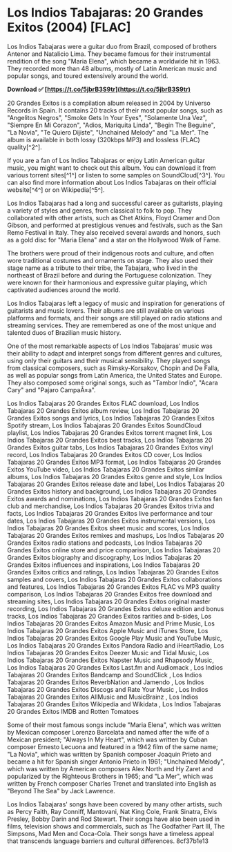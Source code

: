 
 
# Los Indios Tabajaras: 20 Grandes Exitos (2004) [FLAC]
 
Los Indios Tabajaras were a guitar duo from Brazil, composed of brothers Antenor and Natalicio Lima. They became famous for their instrumental rendition of the song "Maria Elena", which became a worldwide hit in 1963. They recorded more than 48 albums, mostly of Latin American music and popular songs, and toured extensively around the world.
 
**Download ✅ [https://t.co/5jbrB3S9tr](https://t.co/5jbrB3S9tr)**


 
20 Grandes Exitos is a compilation album released in 2004 by Universo Records in Spain. It contains 20 tracks of their most popular songs, such as "Angelitos Negros", "Smoke Gets In Your Eyes", "Solamente Una Vez", "Siempre En Mi Corazon", "Adios, Mariquita Linda", "Begin The Beguine", "La Novia", "Te Quiero Dijiste", "Unchained Melody" and "La Mer". The album is available in both lossy (320kbps MP3) and lossless (FLAC) quality[^2^].
 
If you are a fan of Los Indios Tabajaras or enjoy Latin American guitar music, you might want to check out this album. You can download it from various torrent sites[^1^] or listen to some samples on SoundCloud[^3^]. You can also find more information about Los Indios Tabajaras on their official website[^4^] or on Wikipedia[^5^].

Los Indios Tabajaras had a long and successful career as guitarists, playing a variety of styles and genres, from classical to folk to pop. They collaborated with other artists, such as Chet Atkins, Floyd Cramer and Don Gibson, and performed at prestigious venues and festivals, such as the San Remo Festival in Italy. They also received several awards and honors, such as a gold disc for "Maria Elena" and a star on the Hollywood Walk of Fame.
 
The brothers were proud of their indigenous roots and culture, and often wore traditional costumes and ornaments on stage. They also used their stage name as a tribute to their tribe, the Tabajara, who lived in the northeast of Brazil before and during the Portuguese colonization. They were known for their harmonious and expressive guitar playing, which captivated audiences around the world.
 
Los Indios Tabajaras left a legacy of music and inspiration for generations of guitarists and music lovers. Their albums are still available on various platforms and formats, and their songs are still played on radio stations and streaming services. They are remembered as one of the most unique and talented duos of Brazilian music history.

One of the most remarkable aspects of Los Indios Tabajaras' music was their ability to adapt and interpret songs from different genres and cultures, using only their guitars and their musical sensibility. They played songs from classical composers, such as Rimsky-Korsakov, Chopin and De Falla, as well as popular songs from Latin America, the United States and Europe. They also composed some original songs, such as "Tambor Indio", "Acara Cary" and "Pajaro CampaÃ±a".
 
Los Indios Tabajaras 20 Grandes Exitos FLAC download,  Los Indios Tabajaras 20 Grandes Exitos album review,  Los Indios Tabajaras 20 Grandes Exitos songs and lyrics,  Los Indios Tabajaras 20 Grandes Exitos Spotify stream,  Los Indios Tabajaras 20 Grandes Exitos SoundCloud playlist,  Los Indios Tabajaras 20 Grandes Exitos torrent magnet link,  Los Indios Tabajaras 20 Grandes Exitos best tracks,  Los Indios Tabajaras 20 Grandes Exitos guitar tabs,  Los Indios Tabajaras 20 Grandes Exitos vinyl record,  Los Indios Tabajaras 20 Grandes Exitos CD cover,  Los Indios Tabajaras 20 Grandes Exitos MP3 format,  Los Indios Tabajaras 20 Grandes Exitos YouTube video,  Los Indios Tabajaras 20 Grandes Exitos similar albums,  Los Indios Tabajaras 20 Grandes Exitos genre and style,  Los Indios Tabajaras 20 Grandes Exitos release date and label,  Los Indios Tabajaras 20 Grandes Exitos history and background,  Los Indios Tabajaras 20 Grandes Exitos awards and nominations,  Los Indios Tabajaras 20 Grandes Exitos fan club and merchandise,  Los Indios Tabajaras 20 Grandes Exitos trivia and facts,  Los Indios Tabajaras 20 Grandes Exitos live performance and tour dates,  Los Indios Tabajaras 20 Grandes Exitos instrumental versions,  Los Indios Tabajaras 20 Grandes Exitos sheet music and scores,  Los Indios Tabajaras 20 Grandes Exitos remixes and mashups,  Los Indios Tabajaras 20 Grandes Exitos radio stations and podcasts,  Los Indios Tabajaras 20 Grandes Exitos online store and price comparison,  Los Indios Tabajaras 20 Grandes Exitos biography and discography,  Los Indios Tabajaras 20 Grandes Exitos influences and inspirations,  Los Indios Tabajaras 20 Grandes Exitos critics and ratings,  Los Indios Tabajaras 20 Grandes Exitos samples and covers,  Los Indios Tabajaras 20 Grandes Exitos collaborations and features,  Los Indios Tabajaras 20 Grandes Exitos FLAC vs MP3 quality comparison,  Los Indios Tabajaras 20 Grandes Exitos free download and streaming sites,  Los Indios Tabajaras 20 Grandes Exitos original master recording,  Los Indios Tabajaras 20 Grandes Exitos deluxe edition and bonus tracks,  Los Indios Tabajaras 20 Grandes Exitos rarities and b-sides,  Los Indios Tabajaras 20 Grandes Exitos Amazon Music and Prime Music,  Los Indios Tabajaras 20 Grandes Exitos Apple Music and iTunes Store,  Los Indios Tabajaras 20 Grandes Exitos Google Play Music and YouTube Music,  Los Indios Tabajaras 20 Grandes Exitos Pandora Radio and iHeartRadio,  Los Indios Tabajaras 20 Grandes Exitos Deezer Music and Tidal Music,  Los Indios Tabajaras 20 Grandes Exitos Napster Music and Rhapsody Music,  Los Indios Tabajaras 20 Grandes Exitos Last.fm and Audiomack ,  Los Indios Tabajaras 20 Grandes Exitos Bandcamp and SoundClick ,  Los Indios Tabajaras 20 Grandes Exitos ReverbNation and Jamendo ,  Los Indios Tabajaras 20 Grandes Exitos Discogs and Rate Your Music ,  Los Indios Tabajaras 20 Grandes Exitos AllMusic and MusicBrainz ,  Los Indios Tabajaras 20 Grandes Exitos Wikipedia and Wikidata ,  Los Indios Tabajaras 20 Grandes Exitos IMDB and Rotten Tomatoes
 
Some of their most famous songs include "Maria Elena", which was written by Mexican composer Lorenzo Barcelata and named after the wife of a Mexican president; "Always In My Heart", which was written by Cuban composer Ernesto Lecuona and featured in a 1942 film of the same name; "La Novia", which was written by Spanish composer Joaquin Prieto and became a hit for Spanish singer Antonio Prieto in 1961; "Unchained Melody", which was written by American composers Alex North and Hy Zaret and popularized by the Righteous Brothers in 1965; and "La Mer", which was written by French composer Charles Trenet and translated into English as "Beyond The Sea" by Jack Lawrence.
 
Los Indios Tabajaras' songs have been covered by many other artists, such as Percy Faith, Ray Conniff, Mantovani, Nat King Cole, Frank Sinatra, Elvis Presley, Bobby Darin and Rod Stewart. Their songs have also been used in films, television shows and commercials, such as The Godfather Part III, The Simpsons, Mad Men and Coca-Cola. Their songs have a timeless appeal that transcends language barriers and cultural differences.
 8cf37b1e13
 
